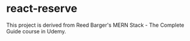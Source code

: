 # react-reserve

This project is derived from Reed Barger's MERN Stack - The Complete Guide course in Udemy.
